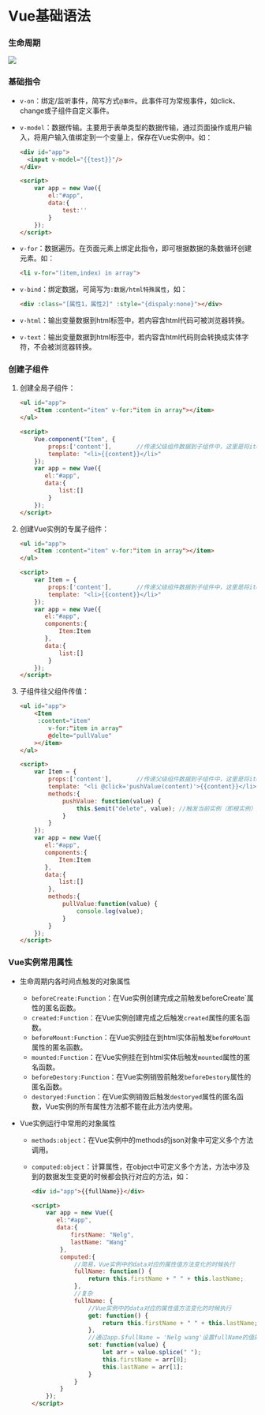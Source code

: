 # Vue基础语法

### 生命周期

![](./images/lifecycle.png)

### 基础指令

- `v-on`：绑定/监听事件，简写方式`@事件`。此事件可为常规事件，如click、change或子组件自定义事件。

- `v-model`：数据传输。主要用于表单类型的数据传输，通过页面操作或用户输入，将用户输入值绑定到一个变量上，保存在Vue实例中。如：

  ```html
  <div id="app">
  	<input v-model="{{test}}"/>
  </div>
  
  <script>
      var app = new Vue({
          el:"#app",
          data:{
              test:''
          }
      });
  </script>
  ```

- `v-for`：数据遍历。在页面元素上绑定此指令，即可根据数据的条数循环创建元素。如：

  ```html
  <li v-for="(item,index) in array">
  ```

- `v-bind`：绑定数据，可简写为`:数据/html特殊属性`，如：

  ```html
  <div :class="[属性1，属性2]" :style="{dispaly:none}"></div>
  ```

- `v-html`：输出变量数据到html标签中，若内容含html代码可被浏览器转换。

- `v-text`：输出变量数据到html标签中，若内容含html代码则会转换成实体字符，不会被浏览器转换。

### 创建子组件

1. 创建全局子组件：

   ```html
   <ul id="app">
       <Item :content="item" v-for:"item in array"></item>
   </ul>
   
   <script>
       Vue.component("Item", {
           props:['content'],		//传递父级组件数据到子组件中，这里是将item传递到子组件的content中。
           template: "<li>{{content}}</li>"
       });
       var app = new Vue({
          el:"#app",
          data:{
              list:[]
           }
       });
   </script>
   ```

2. 创建Vue实例的专属子组件：

   ```html
   <ul id="app">
       <Item :content="item" v-for:"item in array"></item>
   </ul>
   
   <script>
       var Item = {
           props:['content'],		//传递父级组件数据到子组件中，这里是将item传递到子组件的content中。
           template: "<li>{{content}}</li>"
       });
       var app = new Vue({
          el:"#app",
          components:{
              Item:Item
          },
          data:{
              list:[]
           }
       });
   </script>
   ```

3. 子组件往父组件传值：

   ```html
   <ul id="app">
       <Item
       	:content="item" 
           v-for:"item in array"
           @delte="pullValue"
       ></item>
   </ul>
   
   <script>
       var Item = {
           props:['content'],		//传递父级组件数据到子组件中，这里是将item传递到子组件的content中。
           template: "<li @click='pushValue(content)'>{{content}}</li>",
           methods:{
               pushValue: function(value) {
                   this.$emit("delete", value);	//触发当前实例（即根实例）上的事件
               }
           }
       });
       var app = new Vue({
          el:"#app",
          components:{
              Item:Item
          },
          data:{
              list:[]
           },
           methods:{
               pullValue:function(value) {
                   console.log(value);
               }
           }
       });
   </script>
   ```

### Vue实例常用属性

- 生命周期内各时间点触发的对象属性
  - `beforeCreate:Function`：在Vue实例创建完成之前触发beforeCreate`属性的匿名函数。
  - `created:Function`：在Vue实例创建完成之后触发`created`属性的匿名函数。
  - `beforeMount:Function`：在Vue实例挂在到html实体前触发`beforeMount`属性的匿名函数。
  - `mounted:Function`：在Vue实例挂在到html实体后触发`mounted`属性的匿名函数。
  - `beforeDestory:Function`：在Vue实例销毁前触发`beforeDestory`属性的匿名函数。
  - `destoryed:Function`：在Vue实例销毁后触发`destoryed`属性的匿名函数，Vue实例的所有属性方法都不能在此方法内使用。

- Vue实例运行中常用的对象属性

  - `methods:object`：在Vue实例中的methods的json对象中可定义多个方法调用。

  - `computed:object`：计算属性，在object中可定义多个方法，方法中涉及到的数据发生变更的时候都会执行对应的方法，如：

    ```html
    <div id="app">{{fullName}}</div>
    
    <script>
        var app = new Vue({
           el:"#app",
           data:{
               firstName: "Nelg",
               lastName: "Wang"
            },
            computed:{
                //简易，Vue实例中的data对应的属性值方法变化的时候执行
                fullName: function() {
                    return this.firstName + " " + this.lastName;
                },
                //复杂
                fullName: {
                    //Vue实例中的data对应的属性值方法变化的时候执行
                    get: function() {
                    	return this.firstName + " " + this.lastName;
                	},
                    //通过app.$fullName = 'Nelg wang'设置fullName的值的时候触发set方法，设置的值通过形参value传入。
                    set: function(value) {
                        let arr = value.splice(" ");
                        this.firstName = arr[0];
                        this.lastName = arr[1];
                    }
                }
            }
        });
    </script>
    ```

    